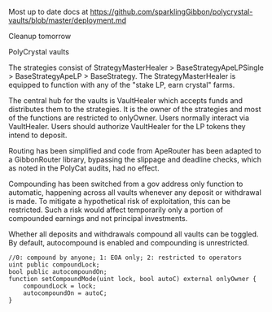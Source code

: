 Most up to date docs at https://github.com/sparklingGibbon/polycrystal-vaults/blob/master/deployment.md

Cleanup tomorrow

PolyCrystal vaults

The strategies consist of StrategyMasterHealer > BaseStrategyApeLPSingle > BaseStrategyApeLP > BaseStrategy. The StrategyMasterHealer is equipped to function with any of the "stake LP, earn crystal" farms.

The central hub for the vaults is VaultHealer which accepts funds and distributes them to the strategies. It is the owner of the strategies and most of the functions are restricted to onlyOwner. Users normally interact via VaultHealer. Users should authorize VaultHealer for the LP tokens they intend to deposit.

Routing has been simplified and code from ApeRouter has been adapted to a GibbonRouter library, bypassing the slippage and deadline checks, which as noted in the PolyCat audits, had no effect.

Compounding has been switched from a gov address only function to automatic, happening across all vaults whenever any deposit or withdrawal is made. To mitigate a hypothetical risk of exploitation, this can be restricted. Such a risk would affect temporarily only a portion of compounded earnings and not principal investments.

Whether all deposits and withdrawals compound all vaults can be toggled. By default, autocompound is enabled and compounding is unrestricted.

    //0: compound by anyone; 1: EOA only; 2: restricted to operators
    uint public compoundLock;
    bool public autocompoundOn;
    function setCompoundMode(uint lock, bool autoC) external onlyOwner {
        compoundLock = lock;
        autocompoundOn = autoC;
    }
    
